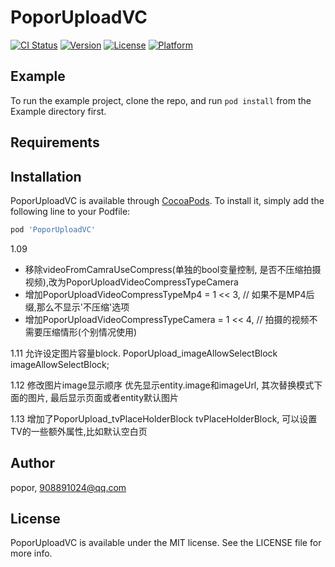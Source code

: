 # PoporUploadVC

[![CI Status](https://img.shields.io/travis/popor/PoporUploadVC.svg?style=flat)](https://travis-ci.org/popor/PoporUploadVC)
[![Version](https://img.shields.io/cocoapods/v/PoporUploadVC.svg?style=flat)](https://cocoapods.org/pods/PoporUploadVC)
[![License](https://img.shields.io/cocoapods/l/PoporUploadVC.svg?style=flat)](https://cocoapods.org/pods/PoporUploadVC)
[![Platform](https://img.shields.io/cocoapods/p/PoporUploadVC.svg?style=flat)](https://cocoapods.org/pods/PoporUploadVC)

## Example

To run the example project, clone the repo, and run `pod install` from the Example directory first.

## Requirements

## Installation

PoporUploadVC is available through [CocoaPods](https://cocoapods.org). To install
it, simply add the following line to your Podfile:

```ruby
pod 'PoporUploadVC'
```

1.09
- 移除videoFromCamraUseCompress(单独的bool变量控制, 是否不压缩拍摄视频),改为PoporUploadVideoCompressTypeCamera
- 增加PoporUploadVideoCompressTypeMp4       = 1 << 3, // 如果不是MP4后缀,那么不显示'不压缩'选项
- 增加PoporUploadVideoCompressTypeCamera  = 1 << 4, // 拍摄的视频不需要压缩情形(个别情况使用)

1.11
允许设定图片容量block.
PoporUpload_imageAllowSelectBlock imageAllowSelectBlock;

1.12
修改图片image显示顺序
优先显示entity.image和imageUrl, 其次替换模式下面的图片, 最后显示页面或者entity默认图片

1.13
增加了PoporUpload_tvPlaceHolderBlock  tvPlaceHolderBlock, 可以设置TV的一些额外属性,比如默认空白页


## Author

popor, 908891024@qq.com

## License

PoporUploadVC is available under the MIT license. See the LICENSE file for more info.
